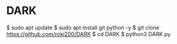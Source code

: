 # DARK
$ sudo apt update
$ sudo apt install git python -y
$ git clone https://github.com/roki200/DARK
$ cd DARK
$ python3 DARK.py
